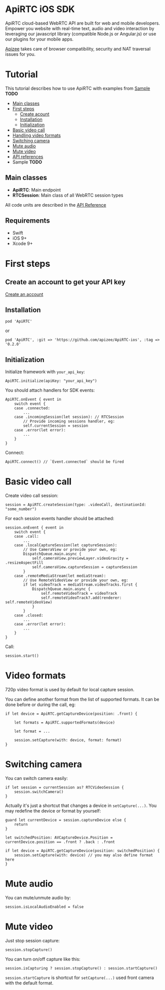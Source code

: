 # ApiRTC iOS SDK

ApiRTC cloud-based WebRTC API are built for web and mobile developers. Empower you website with real-time text, audio and video interaction by leveraging our javascript library (compatible Node.js or Angular.js) or use our plugins for your mobile apps. 

[Apizee](https://apizee.com/) takes care of browser compatibility, security and NAT traversal issues for you.

# Tutorial
This tutorial describes how to use ApiRTC with examples from [Sample](TODO) **TODO**

* [Main classes](#main-classes)
* [First steps](#first-steps)
    - [Create acount](#create-an-account-to-get-your-api-key)
    - [Installation](#installation)
    - [Initialization](#initialization)
* [Basic video call](#basic-video-call)
* [Handling video formats](#video-formats)
* [Switching camera](#switching-camera)
* [Mute audio](#mute-audio)
* [Mute video](#mute-video)
* [API references](http://docv2.apizee.com/sdk/ios/index.html)
* Sample **TODO**

## Main classes

* **ApiRTC**: Main endpoint
* **RTCSession**: Main class of all WebRTC session types

All code units are described in the [API Reference](http://docv2.apizee.com/sdk/ios/index.html)

## Requirements

* Swift
* iOS 9+
* Xcode 9+

# First steps

## Create an account to get your API key

[Create an account](https://apirtc.com/get-key/)

## Installation

```
pod 'ApiRTC'
```

or

```
pod 'ApiRTC', :git => 'https://github.com/apizee/ApiRTC-ios', :tag => '0.2.0'
```

## Initialization


Initialize framework with `your_api_key`:

```
ApiRTC.initialize(apiKey: "your_api_key")
```

You should attach handlers for SDK events:

```
ApiRTC.onEvent { event in
    switch event {
    case .connected:
        ...
    case .incomingSession(let session): // RTCSession
        // Provide incoming sessions handler, eg:
        self.currentSession = session
    case .error(let error):
        ...
    }
}

```
Connect:

```
ApiRTC.connect() // `Event.connected` should be fired
```

# Basic video call

Create video call session:

```
session = ApiRTC.createSession(type: .videoCall, destinationId: "some_number")
```

For each session events handler should be attached:

```
session.onEvent { event in
    switch event {
    case .call:
        ...
    case .localCaptureSession(let captureSession):
        // Use CameraView or provide your own, eg:
        DispatchQueue.main.async {
            self.cameraView.previewLayer.videoGravity = .resizeAspectFill
            self.cameraView.captureSession = captureSession
        }
    case .remoteMediaStream(let mediaStream):
        // Use RemoteVideoView or provide your own, eg:
        if let videoTrack = mediaStream.videoTracks.first {
            DispatchQueue.main.async {
                self.remoteVideoTrack = videoTrack
                self.remoteVideoTrack?.add(renderer: self.remoteVideoView)
            }
        }
    case .closed:
        ...
    case .error(let error):
        ...
    }
}
```

Call:

```
session.start()
```

# Video formats

720p video format is used by default for local capture session.

You can define another format from the list of supported formats. It can be done before or during the call, eg:

```
if let device = ApiRTC.getCaptureDevice(position: .front) {
    
    let formats = ApiRTC.supportedFormats(device)
    
    let format = ...
    
    session.setCapture(with: device, format: format)
}
```

# Switching camera

You can switch camera easily:

```
if let session = currentSession as? RTCVideoSession {
    session.switchCamera()
}
```

Actually it's just a shortcut that changes a device in `setCapture(...)`. You may redefine the device or format by yourself:

```
guard let currentDevice = session.captureDevice else {
    return
}

let switchedPosition: AVCaptureDevice.Position = currentDevice.position == .front ? .back : .front

if let device = ApiRTC.getCaptureDevice(position: switchedPosition) {
    session.setCapture(with: device) // you may also define format here
}
```

# Mute audio

You can mute/unmute audio by:

```
session.isLocalAudioEnabled = false
```

# Mute video

Just stop session capture:

```
session.stopCapture()
```

You can turn on/off capture like this:

```
session.isCapturing ? session.stopCapture() : session.startCapture()
```

`session.startCapture` is shortcut for `setCapture(...)` used front camera with the default format.
